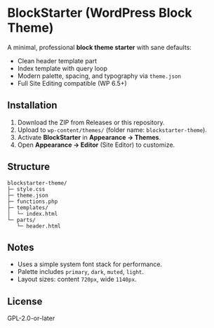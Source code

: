 # BlockStarter (WordPress Block Theme)

A minimal, professional **block theme starter** with sane defaults:
- Clean header template part
- Index template with query loop
- Modern palette, spacing, and typography via `theme.json`
- Full Site Editing compatible (WP 6.5+)

## Installation
1. Download the ZIP from Releases or this repository.
2. Upload to `wp-content/themes/` (folder name: `blockstarter-theme`).
3. Activate **BlockStarter** in **Appearance → Themes**.
4. Open **Appearance → Editor** (Site Editor) to customize.

## Structure
```
blockstarter-theme/
├─ style.css
├─ theme.json
├─ functions.php
├─ templates/
│  └─ index.html
└─ parts/
   └─ header.html
```

## Notes
- Uses a simple system font stack for performance.
- Palette includes `primary`, `dark`, `muted`, `light`.
- Layout sizes: content `720px`, wide `1140px`.

## License
GPL-2.0-or-later
